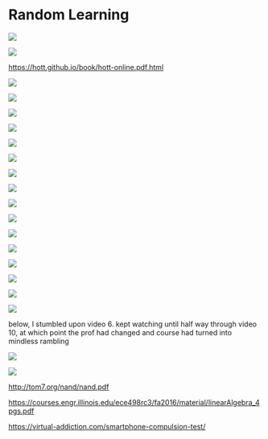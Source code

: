 # Random Learning

[![](https://img.youtube.com/vi/bOXCLR3Wric/0.jpg)](https://www.youtube.com/watch?v=bOXCLR3Wric)

[![](https://img.youtube.com/vi/HfACrKJ_Y2w/0.jpg)](https://www.youtube.com/watch?v=HfACrKJ_Y2w)

<https://hott.github.io/book/hott-online.pdf.html>

[![](https://img.youtube.com/vi/jUM_Dpt6yu0/0.jpg)](https://www.youtube.com/watch?v=jUM_Dpt6yu0)

[![](https://img.youtube.com/vi/xvDuqW9SFT8/0.jpg)](https://www.youtube.com/watch?v=xvDuqW9SFT8)

[![](https://img.youtube.com/vi/SmXB2K_5lcA/0.jpg)](https://www.youtube.com/watch?v=SmXB2K_5lcA)

[![](https://img.youtube.com/vi/rdXw7Ps9vxc/0.jpg)](https://www.youtube.com/watch?v=rdXw7Ps9vxc&list=PLHXZ9OQGMqxersk8fUxiUMSIx0DBqsKZS)

[![](https://img.youtube.com/vi/wmDoUa4f-NM/0.jpg)](https://www.youtube.com/watch?v=wmDoUa4f-NM)

[![](https://img.youtube.com/vi/gpjYtAB9i2w/0.jpg)](https://www.youtube.com/watch?v=gpjYtAB9i2w)

[![](https://img.youtube.com/vi/OnfPWmOMgPk/0.jpg)](https://www.youtube.com/watch?v=OnfPWmOMgPk)

[![](https://img.youtube.com/vi/SbiTocYipro/0.jpg)](https://www.youtube.com/watch?v=SbiTocYipro)

[![](https://img.youtube.com/vi/lUAn6YpHQao/0.jpg)](https://www.youtube.com/watch?v=lUAn6YpHQao)

[![](https://img.youtube.com/vi/RBSGKlAvoiM/0.jpg)](https://www.youtube.com/watch?v=RBSGKlAvoiM)

[![](https://img.youtube.com/vi/I8LbkfSSR58/0.jpg)](https://www.youtube.com/watch?v=I8LbkfSSR58&list=PLbgaMIhjbmEnaH_LTkxLI7FMa2HsnawM)

[![](https://img.youtube.com/vi/zUm3fKk00J8/0.jpg)](https://www.youtube.com/watch?v=zUm3fKk00J8)

[![](https://img.youtube.com/vi/IOiZatlZtGU/0.jpg)](https://www.youtube.com/watch?v=IOiZatlZtGU)

[![](https://img.youtube.com/vi/gui_SE8rJUM/0.jpg)](https://www.youtube.com/watch?v=gui_SE8rJUM)

[![](https://img.youtube.com/vi/IlU-zDU6aQ0/0.jpg)](https://www.youtube.com/watch?v=IlU-zDU6aQ0)

[![](https://img.youtube.com/vi/hy1wjkcIBCU/0.jpg)](https://www.youtube.com/watch?v=hy1wjkcIBCU)

below, I stumbled upon video 6. kept watching until half way through video 10, at which point the prof had changed and course had turned into mindless rambling

[![](https://img.youtube.com/vi/OgO1gpXSUzU/0.jpg)](https://www.youtube.com/watch?v=OgO1gpXSUzU&list=PLUl4u3cNGP619EG1wp0kT-7rDE_Az5TNd&index=6)

[![](https://img.youtube.com/vi/jvPPXbo87ds/0.jpg)](https://www.youtube.com/watch?v=jvPPXbo87ds)

<http://tom7.org/nand/nand.pdf>

<https://courses.engr.illinois.edu/ece498rc3/fa2016/material/linearAlgebra_4pgs.pdf>

<https://virtual-addiction.com/smartphone-compulsion-test/>
